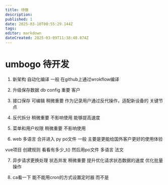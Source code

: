 ```yaml
---
title: 待做
description: 
published: 1
date: 2025-03-10T00:55:29.144Z
tags: 
editor: markdown
dateCreated: 2025-03-09T11:38:48.874Z
---
```


# umbogo 待开发
1. 新架构 自动化编译
一般 在github上通过wrokflow编译

2. 升级保存数据 db config
重要 客户

3. 接口保存 可编辑
稍微重要 作为记录用户通过反代操作，适配新设备的 关键节点

4. 反代拆分
稍微重要 不影响使用 能够提高速度

5. 菜单和用户权限 
稍微重要 不影响使用

6. web 多语言 合并进入 py po文件
一般 主要是更能给国外客户更好的使用体验

vue项目 创建规则
看看有多少_t()
然后用po文件
多语言 法文

7. 异步请求更换处理 状态并发
稍微重要 提升优化请求状态数据的速度 优化批量操作

8. ca看一下 能不能用cron的方式设置定时器 而不是
